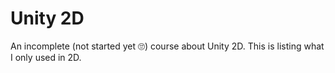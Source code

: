 # Unity 2D

An incomplete (not started yet 🙄) course about Unity 2D. This is listing what I only used in 2D.